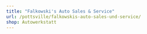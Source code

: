 ```yaml
---
title: "Falkowski's Auto Sales & Service"
url: /pottsville/falkowskis-auto-sales-und-service/
shop: Autowerkstatt
---
```

